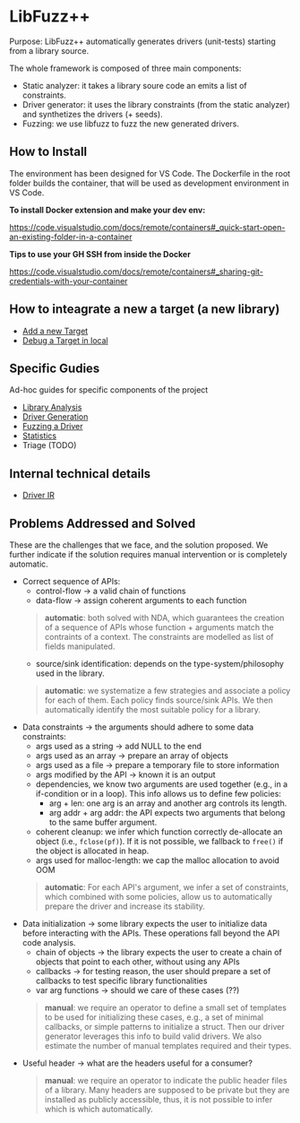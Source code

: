 # LibFuzz++

Purpose: LibFuzz++ automatically generates drivers (unit-tests) starting from a library source.

The whole framework is composed of three main components:

- Static analyzer: it takes a library soure code an emits a list of constraints.
- Driver generator: it uses the library constraints (from the static analyzer) and synthetizes the drivers (+ seeds).
- Fuzzing: we use libfuzz to fuzz the new generated drivers.

## How to Install

The environment has been designed for VS Code. 
The Dockerfile in the root folder builds the container, that will be used as development environment in VS Code.

**To install Docker extension and make your dev env:**

https://code.visualstudio.com/docs/remote/containers#_quick-start-open-an-existing-folder-in-a-container

**Tips to use your GH SSH from inside the Docker**

https://code.visualstudio.com/docs/remote/containers#_sharing-git-credentials-with-your-container

## How to inteagrate a new a target (a new library)

- [Add a new Target](./_docs/AddNewTarget.md)
- [Debug a Target in local](./_docs/DebugLocal.md)

## Specific Gudies

Ad-hoc guides for specific components of the project

- [Library Analysis](./_docs/Analysis.md)
- [Driver Generation](./_docs/DriverGeneration.md)
- [Fuzzing a Driver](./_docs/FuzzingDrivers.md)
- [Statistics](./_docs/Statistics.md)
- Triage (TODO)

## Internal technical details

- [Driver IR](./_docs/Driver_IR.md)

## Problems Addressed and Solved

These are the challenges that we face, and the solution proposed. We further
indicate if the solution requires manual intervention or is completely automatic.

- Correct sequence of APIs:
    - control-flow -> a valid chain of functions  
    - data-flow -> assign coherent arguments to each function
    > **automatic**: both solved with NDA, which guarantees the creation of a
    > sequence of APIs whose function + arguments match the contraints of a
    > context. The constraints are modelled as list of fields manipulated.
    - source/sink identification: depends on the type-system/philosophy used in
      the library.
    > **automatic**: we systematize a few strategies and associate a policy for
    > each of them. Each policy finds source/sink APIs. We then automatically
    > identify the most suitable policy for a library.
- Data constraints -> the arguments should adhere to some data constraints:
    - args used as a string -> add NULL to the end
    - args used as an array -> prepare an array of objects
    - args used as a file -> prepare a temporary file to store information
    - args modified by the API -> known it is an output
    - dependencies, we know two arguments are used together (e.g., in a
      if-condition or in a loop). This info allows us to define few policies:
        - arg + len: one arg is an array and another arg controls its length.
        - arg addr + arg addr: the API expects two arguments that belong to the
          same buffer argument.
    - coherent cleanup: we infer which function correctly de-allocate an object
      (i.e., `fclose(pf)`). If it is not possible, we fallback to `free()` if
      the object is allocated in heap.
    - args used for malloc-length: we cap the malloc allocation to avoid OOM
    > **automatic**: For each API's argument, we infer a set of constraints,
      which combined with some policies, allow us to automatically prepare the
      driver and increase its stability. 
- Data initialization -> some library expects the user to initialize data before
  interacting with the APIs. These operations fall beyond the API code analysis.
    - chain of objects -> the library expects the user to create a chain of
      objects that point to each other, without using any APIs
    - callbacks -> for testing reason, the user should prepare a set of
      callbacks to test specific library functionalities
    - var arg functions -> should we care of these cases (??)
    > **manual**: we require an operator to define a small set of templates to
    > be used for initializing these cases, e.g., a set of minimal callbacks, or
    > simple patterns to initialize a struct. Then our driver generator
    > leverages this info to build valid drivers. We also estimate the number of
    > manual templates required and their types.
- Useful header -> what are the headers useful for a consumer?
    > **manual**: we require an operator to indicate the public header files of
    > a library. Many headers are supposed to be private but they are installed
    > as publicly accessible, thus, it is not possible to infer which is which
    > automatically.